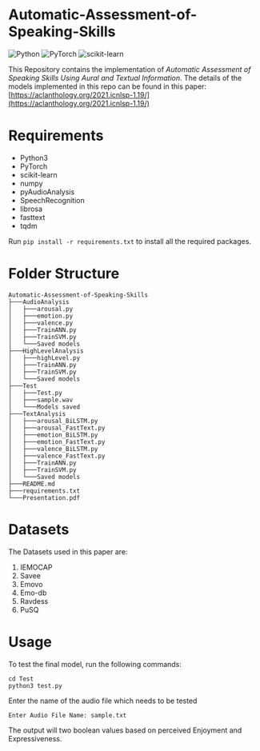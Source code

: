 # Automatic-Assessment-of-Speaking-Skills

![Python](https://img.shields.io/badge/python-3670A0?style=for-the-badge&logo=python&logoColor=ffdd54)  ![PyTorch](https://img.shields.io/badge/PyTorch-%23EE4C2C.svg?style=for-the-badge&logo=PyTorch&logoColor=white)  ![scikit-learn](https://img.shields.io/badge/scikit--learn-%23F7931E.svg?style=for-the-badge&logo=scikit-learn&logoColor=white)

This Repository contains the implementation of *Automatic Assessment of Speaking Skills Using Aural and Textual
Information*. The details of the models implemented in this repo can be found in this paper: [https://aclanthology.org/2021.icnlsp-1.19/](https://aclanthology.org/2021.icnlsp-1.19/) 

# Requirements
- Python3
- PyTorch
- scikit-learn
- numpy
- pyAudioAnalysis
- SpeechRecognition
- librosa
- fasttext
- tqdm

Run `pip install -r requirements.txt` to install all the required packages.

# Folder Structure

```
Automatic-Assessment-of-Speaking-Skills
├───AudioAnalysis
│   ├───arousal.py
│   ├───emotion.py
│   ├───valence.py
│   ├───TrainANN.py
│   ├───TrainSVM.py
│   └───Saved models
├───HighLevelAnalysis
│   ├───highLevel.py
│   ├───TrainANN.py
│   ├───TrainSVM.py
│   └───Saved models
├───Test
│   ├───Test.py
│   ├───sample.wav
│   └───Models saved
├───TextAnalysis
│   ├───arousal_BiLSTM.py
│   ├───arousal_FastText.py
│   ├───emotion_BiLSTM.py
│   ├───emotion_FastText.py
│   ├───valence_BiLSTM.py
│   ├───valence_FastText.py
│   ├───TrainANN.py
│   ├───TrainSVM.py
│   └───Saved models
├───README.md
├───requirements.txt
└───Presentation.pdf
```

# Datasets

The Datasets used in this paper are:

1. IEMOCAP
2. Savee
3. Emovo
4. Emo-db
5. Ravdess
6. PuSQ

# Usage

To test the final model, run the following commands:

```Shell
cd Test
python3 test.py
```

Enter the name of the audio file which needs to be tested
```
Enter Audio File Name: sample.txt
```

The output will two boolean values based on perceived Enjoyment and Expressiveness.


